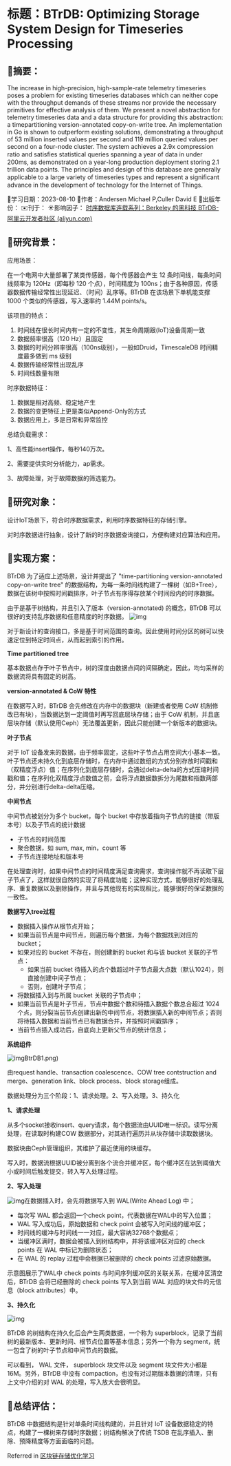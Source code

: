 # 标题：BTrDB: Optimizing Storage System Design for Timeseries Processing

## 🍅摘要：

The increase in high-precision, high-sample-rate telemetry timeseries poses a problem for existing timeseries databases which can neither cope with the throughput demands of these streams nor provide the necessary primitives for effective analysis of them. We present a novel abstraction for telemetry timeseries data and a data structure for providing this abstraction: a timepartitioning version-annotated copy-on-write tree. An implementation in Go is shown to outperform existing solutions, demonstrating a throughput of 53 million inserted values per second and 119 million queried values per second on a four-node cluster. The system achieves a 2.9x compression ratio and satisﬁes statistical queries spanning a year of data in under 200ms, as demonstrated on a year-long production deployment storing 2.1 trillion data points. The principles and design of this database are generally applicable to a large variety of timeseries types and represent a signiﬁcant advance in the development of technology for the Internet of Things.

📅学习日期：2023-08-10
🍤作者：Andersen Michael P,Culler David E
🍎出版年份：
✉️刊于：
☀️影响因子：
[时序数据库连载系列：Berkeley 的黑科技 BTrDB-阿里云开发者社区 (aliyun.com)](https://developer.aliyun.com/article/690678)

## 🏁研究背景：

应用场景：

在一个电网中大量部署了某类传感器，每个传感器会产生 12 条时间线，每条时间线频率为 120Hz（即每秒 120 个点），时间精度为 100ns；由于各种原因，传感器数据传输经常性出现延迟、（时间）乱序等。BTrDB 在该场景下单机能支撑 1000 个类似的传感器，写入速率约 1.44M points/s。

该项目的特点：

1. 时间线在很长时间内有一定的不变性，其生命周期跟(IoT)设备周期一致
2. 数据频率很高（120 Hz）且固定
3. 数据的时间分辨率很高（100ns级别），一般如Druid，TimescaleDB 时间精度最多做到 ms 级别
4. 数据传输经常性出现乱序
5. 时间线数量有限

时序数据特征：

1. 数据是相对高频、稳定地产生
2. 数据的变更特征上更是类似Append-Only的方式
3. 数据应用上，多是日常和异常监控

总结负载需求：

1、高性能insert操作，每秒140万次。

2、需要提供实时分析能力，ap需求。

3、故障处理，对于故障数据的筛选能力。

## 🍚研究对象：

设计IoT场景下，符合时序数据需求，利用时序数据特征的存储引擎。

对时序数据进行抽象，设计了新的时序数据查询接口，方便构建对应算法和应用。

## 🍟实现方案：

BTrDB 为了适应上述场景，设计并提出了 "time-partitioning version-annotated copy-on-write tree" 的数据结构，为每一条时间线构建了一棵树（如B+Tree），数据在该树中按照时间戳排序，叶子节点有序得存放某个时间段内的时序数据。

由于是基于树结构，并且引入了版本（version-annotated) 的概念，BTrDB 可以很好的支持乱序数据和任意精度的时序数据。
![img](img/BtrDB0.png)

对于新设计的查询接口，多是基于时间范围的查询。因此使用时间分区的树可以快速定位到特定时间点，从而起到索引的作用。

**Time partitioned tree**

基本数据点存于叶子节点中，树的深度由数据点间的间隔确定。因此，均匀采样的数据流将具有固定的树高。

**version-annotated & CoW 特性**

在数据写入时，BTrDB 会先修改在内存中的数据块（新建或者使用 CoW 机制修改已有块），当数据达到一定阈值时再写回底层块存储；由于 CoW 机制，并且底层块存储（默认使用Ceph）无法覆盖更新，因此只能创建一个新版本的数据块。

**叶子节点**

对于 IoT 设备发来的数据，由于频率固定，这些叶子节点占用空间大小基本一致。叶子节点还未持久化到底层存储时，在内存中通过数组的方式分别存放时间戳和（双精度浮点）值；在序列化到底层存储时，会通过delta-delta的方式压缩时间戳和值；在序列化双精度浮点数值之前，会将浮点数据数拆分为尾数和指数两部分，并分别进行delta-delta压缩。

**中间节点**

中间节点被划分为多个 bucket，每个 bucket 中存放着指向子节点的链接（带版本号）以及子节点的统计数据

- 子节点的时间范围
- 聚合数据，如 sum, max, min，count 等
- 子节点连接地址和版本号

在处理查询时，如果中间节点的时间精度满足查询需求，查询操作就不再读取下层子节点了，这样就很自然的实现了将精度功能；这种实现方式，能够很好的处理乱序、重复数据以及删除操作，并且与其他现有的实现相比，能够很好的保证数据的一致性。

**数据写入tree过程**

- 数据插入操作从根节点开始；
- 如果当前节点是中间节点，则遍历每个数据，为每个数据找到对应的 bucket；
- 如果对应的 bucket 不存在，则创建新的 bucket 和与该 bucket 关联的子节点：
  - 如果当前 bucket 待插入的点个数超过叶子节点最大点数（默认1024），则直接创建中间子节点；
  - 否则，创建叶子节点；
- 将数据插入到与所属 bucket 关联的子节点中；
- 如果当前节点是叶子节点，节点中数据个数和待插入数据个数总合超过 1024 个点，则分裂当前节点创建出新的中间节点，将数据插入新的中间节点；否则将待插入数据和当前节点已有数据合并，并按照时间戳排序；
- 当前节点插入成功后，自底向上更新父节点的统计信息；

**系统组件**

![img](img/BtrDB1.png)BtrDB1.png)

由request handle、transaction coalescence、COW tree contstruction and merge、generation link、block process、block storage组成。

数据处理分为三个阶段：1、请求处理。2、写入处理。3、持久化

**1、请求处理**

从多个socket接收insert、query请求，每个数据流由UUID唯一标识。读写分离处理，在读取时构建COW 数据部分，对其进行遍历并从块存储中读取数据块。

数据块由Ceph管理组织，其维护了最近使用的块缓存。

写入时，数据流根据UUID被分离到各个流合并缓冲区，每个缓冲区在达到阈值大小或时间后触发提交，转入写入处理过程。

**2、写入处理**

![img](img/BtrDB2.png)在数据插入时，会先将数据写入到 WAL(Write Ahead Log) 中；

- 每次写 WAL 都会返回一个check point，代表数据在WAL中的写入位置；
- WAL 写入成功后，原始数据和 check point 会被写入时间线的缓冲区；
- 时间线的缓冲与时间线一一对应，最大容纳32768个数据点；
- 当缓冲区满时，数据会被插入到树结构中，并将该缓冲区对应的 check points 在 WAL 中标记为删除状态；
- 在 WAL 的 replay 过程中会根据已被删除的 check points 过滤原始数据。

示意图展示了WAL中 check points 与时间序列缓冲区的关联关系，在缓冲区清空后，BTrDB 会将已经删除的 check points 写入到当前 WAL 对应的块文件的元信息（block attributes）中。

**3、持久化**

![img](img/BtrDB3.png)

BTrDB 的树结构在持久化后会产生两类数据，一个称为 superblock，记录了当前树的最新版本、更新时间、根节点位置等基本信息；另外一个称为 segment，统一包含了树的叶子节点和中间节点的数据。

可以看到， WAL 文件， superblock 块文件以及 segment 块文件大小都是 16M。另外，BTrDB 中没有 compaction，也没有对过期版本数据的清理，只有上文中介绍的对 WAL 的处理，写入放大会很明显。

## 🍒总结评估：

BTrDB 中数据结构是针对单条时间线构建的，并且针对 IoT 设备数据稳定的特点，构建了一棵树来存储时序数据；树结构解决了传统 TSDB 在乱序插入、删除、预降精度等方面面临的问题。

Referred in [区块链存储优化学习](zotero://note/u/2Y9JV3V2/?ignore=1&line=45)

